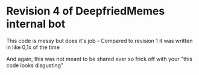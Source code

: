 # Revision 4 of DeepfriedMemes internal bot

This code is messy but does it's job - Compared to revision 1 it was written in like 0,1x of the time

And again, this was not meant to be shared ever so frick off with your "this code looks disgusting"